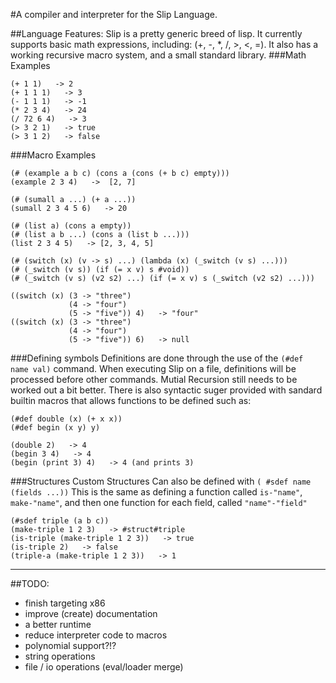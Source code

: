 #A compiler and interpreter for the Slip Language.

##Language Features:
Slip is a pretty generic breed of lisp. It currently supports basic math expressions, including: (+, -, *, /, >, <, =). It also has a working recursive macro system, and a small standard library.
###Math Examples
````
(+ 1 1)   -> 2
(+ 1 1 1)   -> 3
(- 1 1 1)   -> -1
(* 2 3 4)   -> 24
(/ 72 6 4)   -> 3
(> 3 2 1)   -> true
(> 3 1 2)   -> false
````
###Macro Examples
````
(# (example a b c) (cons a (cons (+ b c) empty)))
(example 2 3 4)   ->  [2, 7]

(# (sumall a ...) (+ a ...))
(sumall 2 3 4 5 6)   -> 20

(# (list a) (cons a empty))
(# (list a b ...) (cons a (list b ...)))
(list 2 3 4 5)   -> [2, 3, 4, 5]

(# (switch (x) (v -> s) ...) (lambda (x) (_switch (v s) ...)))
(# (_switch (v s)) (if (= x v) s #void))
(# (_switch (v s) (v2 s2) ...) (if (= x v) s (_switch (v2 s2) ...)))

((switch (x) (3 -> "three")
             (4 -> "four")
             (5 -> "five")) 4)   -> "four"
((switch (x) (3 -> "three")
             (4 -> "four")
             (5 -> "five")) 6)   -> null
````
###Defining symbols
Definitions are done through the use of the `(#def name val)` command. When executing Slip on a file, definitions will be processed before other commands. Mutial Recursion still needs to be worked out a bit better. There is also syntactic suger provided with sandard builtin macros that allows functions to be defined such as:
````
(#def double (x) (+ x x))
(#def begin (x y) y)

(double 2)   -> 4
(begin 3 4)   -> 4
(begin (print 3) 4)   -> 4 (and prints 3)
````
###Structures
Custom Structures Can also be defined with `( #sdef name (fields ...))` This is the same as defining a function called `is-"name"`, `make-"name"`, and then one function for each field, called `"name"-"field"`
````
(#sdef triple (a b c))
(make-triple 1 2 3)   -> #struct#triple
(is-triple (make-triple 1 2 3))   -> true
(is-triple 2)   -> false
(triple-a (make-triple 1 2 3))   -> 1
````

----
##TODO:
 - finish targeting x86
 - improve (create) documentation
 - a better runtime
 - reduce interpreter code to macros
 - polynomial support?!?
 - string operations
 - file / io operations (eval/loader merge)
